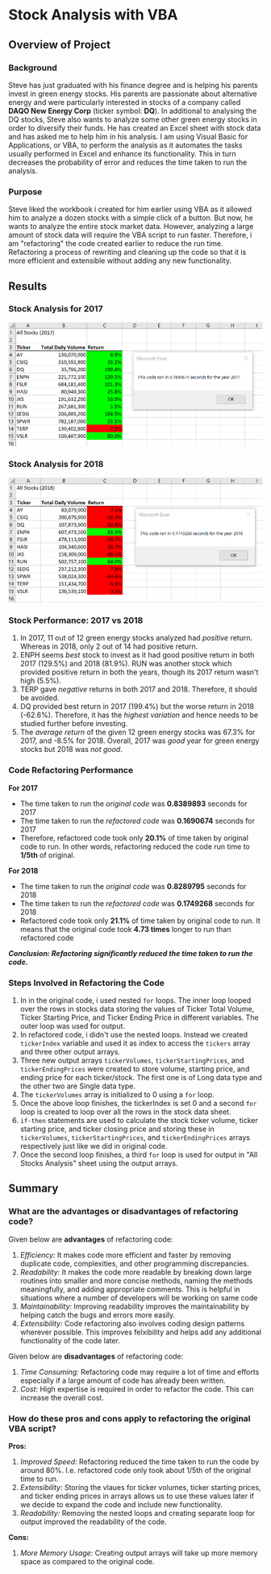 # Stock Analysis with VBA

## Overview of Project

### Background

Steve has just graduated with his finance degree and is helping his parents invest in green energy stocks. His parents are passionate about alternative energy and were particularly interested in stocks of a company called **DAQO New Energy Corp** (ticker symbol: **DQ**). In additional to analysing the DQ stocks, Steve also wants to analyze some other green energy stocks in order to diversify their funds. He has created an Excel sheet with stock data and has asked me to help him in his analysis. I am using Visual Basic for Applications, or VBA, to perform the analysis as it automates the tasks usually performed in Excel and enhance its functionality. This in turn decreases the probability of error and reduces the time taken to run the analysis. 

### Purpose
Steve liked the workbook i created for him earlier using VBA as it allowed him to analyze a dozen stocks with a simple click of a button. But now, he wants to analyze the entire stock market data. However, analyzing a large amount of stock data will require the VBA script to run faster. Therefore, i am "refactoring" the code created earlier to reduce the run time. Refactoring a process of rewriting and cleaning up the code so that it is more efficient and extensible without adding any new functionality.

## Results 

### Stock Analysis for 2017

![VBA_Challenge_2017](./Resources/VBA_Challenge_2017.png)

### Stock Analysis for 2018

![VBA_Challenge_2018](./Resources/VBA_Challenge_2018.png)

### Stock Performance: 2017 vs 2018

1. In 2017, 11 out of 12 green energy stocks analyzed had *positive* return. Whereas in 2018, only 2 out of 14 had positive return.
2. ENPH seems *best* stock to invest as it had good positive return in both 2017 (129.5%) and 2018 (81.9%). RUN was another stock which provided positive return in both the years, though its 2017 return wasn't high (5.5%).
3. TERP gave *negative* returns in both 2017 and 2018. Therefore, it should be avoided.
4. DQ provided best return in 2017 (199.4%) but the worse return in 2018 (-62.6%). Therefore, it has the *highest variation* and hence needs to be studied further before investing.
5. The *average return* of the given 12 green energy stocks was 67.3% for 2017, and -8.5% for 2018. Overall, 2017 was *good* year for green energy stocks but 2018 was *not good*.  

### Code Refactoring Performance

**For 2017**
* The time taken to run the *original code* was **0.8389893** seconds for 2017
* The time taken to run the *refactored code* was **0.1690674** seconds for 2017
* Therefore, refactored code took only **20.1%** of time taken by original code to run. In other words, refactoring reduced the code run time to **1/5th** of original.

**For 2018**
* The time taken to run the *original code* was **0.8289795** seconds for 2018
* The time taken to run the *refactored code* was **0.1749268** seconds for 2018
* Refactored code took only **21.1%** of time taken by original code to run. It means that the original code took **4.73 times** longer to run than refactored code

***Conclusion: Refactoring significantly reduced the time taken to run the code.***

### Steps Involved in Refactoring the Code

1. In in the original code, i used nested `for` loops. The inner loop looped over the rows in stocks data storing the values of Ticker Total Volume, Ticker Starting Price, and Ticker Ending Price in different variables. The outer loop was used for output.
2. In refactored code, i didn't use the nested loops. Instead we created `tickerIndex` variable and used it as index to access the `tickers` array and three other output arrays.
3. Three new output arrays `tickerVolumes`, `tickerStartingPrices`, and `tickerEndingPrices` were created to store volume, starting price, and ending price for each ticker/stock. The first one is of Long data type and the other two are Single data type.
4. The `tickerVolumes` array is initialized to 0 using a `for` loop.
5. Once the above loop finishes, the tickerIndex is set 0 and a second `for` loop is created to loop over all the rows in the stock data sheet.
6. `if-then` statements are used to calculate the stock ticker volume, ticker starting price, and ticker closing price and storing these in `tickerVolumes`, `tickerStartingPrices`, and `tickerEndingPrices` arrays respectively just like we did in original code.
7. Once the second loop finishes, a third `for` loop is used for output in "All Stocks Analysis" sheet using the output arrays.        


## Summary

### What are the advantages or disadvantages of refactoring code?
Given below are **advantages** of refactoring code:
1. *Efficiency:* It makes code more efficient and faster by removing duplicate code, complexities, and other programming discrepancies.  
2. *Readability:* It makes the code more readable by breaking down large routines into smaller and more concise methods, naming the methods meaningfully, and adding appropriate comments. This is helpful in situations where a number of developers will be working on same code 
3. *Maintainability:* Improving readability improves the maintainability by helping catch the bugs and errors more easily.
4. *Extensibility:* Code refactoring also involves coding design patterns wherever possible. This improves felxibility and helps add any additional functionality of the code later.

Given below are **disadvantages** of refactoring code:

1. *Time Consuming:* Refactoring code may require a lot of time and efforts especially if a large amount of code has already been written.
2. *Cost:* High expertise is required in order to refactor the code. This can increase the overall cost.  

### How do these pros and cons apply to refactoring the original VBA script?
**Pros:**
1. *Improved Speed:* Refactoring reduced the time taken to run the code by around 80%. I.e. refactored code only took about 1/5th of the original time to run.
2. *Extensibility:* Storing the vlaues for ticker volumes, ticker starting prices, and ticker ending prices in arrays allows us to use these values later if we decide to expand the code and include new functionality.  
3. *Readability:* Removing the nested loops and creating separate loop for output improved the readability of the code.

**Cons:**
1. *More Memory Usage:* Creating output arrays will take up more memory space as compared to the original code.

  
